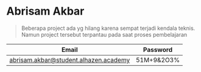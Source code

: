 # Abrisam Akbar 

>Beberapa project ada yg hilang karena sempat terjadi kendala teknis. Namun project tersebut terpantau pada saat proses pembelajaran

|Email|Password|
|---|---|
|abrisam.akbar@student.alhazen.academy|51M+9&2O3%|


